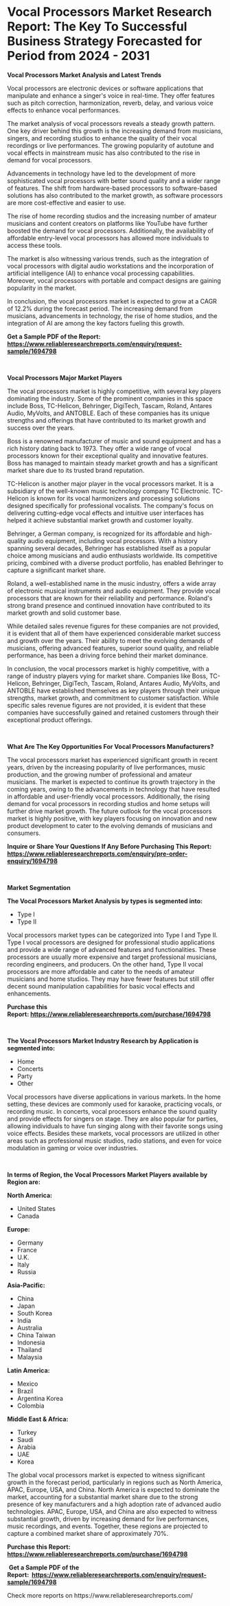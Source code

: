 <p><h1>Vocal Processors Market Research Report: The Key To Successful Business Strategy Forecasted for Period from 2024 - 2031</h1></p><p><strong>Vocal Processors Market Analysis and Latest Trends</strong></p>
<p><p>Vocal processors are electronic devices or software applications that manipulate and enhance a singer's voice in real-time. They offer features such as pitch correction, harmonization, reverb, delay, and various voice effects to enhance vocal performances.</p><p>The market analysis of vocal processors reveals a steady growth pattern. One key driver behind this growth is the increasing demand from musicians, singers, and recording studios to enhance the quality of their vocal recordings or live performances. The growing popularity of autotune and vocal effects in mainstream music has also contributed to the rise in demand for vocal processors.</p><p>Advancements in technology have led to the development of more sophisticated vocal processors with better sound quality and a wider range of features. The shift from hardware-based processors to software-based solutions has also contributed to the market growth, as software processors are more cost-effective and easier to use.</p><p>The rise of home recording studios and the increasing number of amateur musicians and content creators on platforms like YouTube have further boosted the demand for vocal processors. Additionally, the availability of affordable entry-level vocal processors has allowed more individuals to access these tools.</p><p>The market is also witnessing various trends, such as the integration of vocal processors with digital audio workstations and the incorporation of artificial intelligence (AI) to enhance vocal processing capabilities. Moreover, vocal processors with portable and compact designs are gaining popularity in the market.</p><p>In conclusion, the vocal processors market is expected to grow at a CAGR of 12.2% during the forecast period. The increasing demand from musicians, advancements in technology, the rise of home studios, and the integration of AI are among the key factors fueling this growth.</p></p>
<p><strong>Get a Sample PDF of the Report:&nbsp; <a href="https://www.reliableresearchreports.com/enquiry/request-sample/1694798">https://www.reliableresearchreports.com/enquiry/request-sample/1694798</a></strong></p>
<p>&nbsp;</p>
<p><strong>Vocal Processors Major Market Players</strong></p>
<p><p>The vocal processors market is highly competitive, with several key players dominating the industry. Some of the prominent companies in this space include Boss, TC-Helicon, Behringer, DigiTech, Tascam, Roland, Antares Audio, MyVolts, and ANTOBLE. Each of these companies has its unique strengths and offerings that have contributed to its market growth and success over the years.</p><p>Boss is a renowned manufacturer of music and sound equipment and has a rich history dating back to 1973. They offer a wide range of vocal processors known for their exceptional quality and innovative features. Boss has managed to maintain steady market growth and has a significant market share due to its trusted brand reputation.</p><p>TC-Helicon is another major player in the vocal processors market. It is a subsidiary of the well-known music technology company TC Electronic. TC-Helicon is known for its vocal harmonizers and processing solutions designed specifically for professional vocalists. The company's focus on delivering cutting-edge vocal effects and intuitive user interfaces has helped it achieve substantial market growth and customer loyalty.</p><p>Behringer, a German company, is recognized for its affordable and high-quality audio equipment, including vocal processors. With a history spanning several decades, Behringer has established itself as a popular choice among musicians and audio enthusiasts worldwide. Its competitive pricing, combined with a diverse product portfolio, has enabled Behringer to capture a significant market share.</p><p>Roland, a well-established name in the music industry, offers a wide array of electronic musical instruments and audio equipment. They provide vocal processors that are known for their reliability and performance. Roland's strong brand presence and continued innovation have contributed to its market growth and solid customer base.</p><p>While detailed sales revenue figures for these companies are not provided, it is evident that all of them have experienced considerable market success and growth over the years. Their ability to meet the evolving demands of musicians, offering advanced features, superior sound quality, and reliable performance, has been a driving force behind their market dominance.</p><p>In conclusion, the vocal processors market is highly competitive, with a range of industry players vying for market share. Companies like Boss, TC-Helicon, Behringer, DigiTech, Tascam, Roland, Antares Audio, MyVolts, and ANTOBLE have established themselves as key players through their unique strengths, market growth, and commitment to customer satisfaction. While specific sales revenue figures are not provided, it is evident that these companies have successfully gained and retained customers through their exceptional product offerings.</p></p>
<p>&nbsp;</p>
<p><strong>What Are The Key Opportunities For Vocal Processors Manufacturers?</strong></p>
<p><p>The vocal processors market has experienced significant growth in recent years, driven by the increasing popularity of live performances, music production, and the growing number of professional and amateur musicians. The market is expected to continue its growth trajectory in the coming years, owing to the advancements in technology that have resulted in affordable and user-friendly vocal processors. Additionally, the rising demand for vocal processors in recording studios and home setups will further drive market growth. The future outlook for the vocal processors market is highly positive, with key players focusing on innovation and new product development to cater to the evolving demands of musicians and consumers.</p></p>
<p><strong>Inquire or Share Your Questions If Any Before Purchasing This Report: <a href="https://www.reliableresearchreports.com/enquiry/pre-order-enquiry/1694798">https://www.reliableresearchreports.com/enquiry/pre-order-enquiry/1694798</a></strong></p>
<p>&nbsp;</p>
<p><strong>Market Segmentation</strong></p>
<p><strong>The Vocal Processors Market Analysis by types is segmented into:</strong></p>
<p><ul><li>Type I</li><li>Type II</li></ul></p>
<p><p>Vocal processors market types can be categorized into Type I and Type II. Type I vocal processors are designed for professional studio applications and provide a wide range of advanced features and functionalities. These processors are usually more expensive and target professional musicians, recording engineers, and producers. On the other hand, Type II vocal processors are more affordable and cater to the needs of amateur musicians and home studios. They may have fewer features but still offer decent sound manipulation capabilities for basic vocal effects and enhancements.</p></p>
<p><strong>Purchase this Report:&nbsp;<a href="https://www.reliableresearchreports.com/purchase/1694798">https://www.reliableresearchreports.com/purchase/1694798</a></strong></p>
<p>&nbsp;</p>
<p><strong>The Vocal Processors Market Industry Research by Application is segmented into:</strong></p>
<p><ul><li>Home</li><li>Concerts</li><li>Party</li><li>Other</li></ul></p>
<p><p>Vocal processors have diverse applications in various markets. In the home setting, these devices are commonly used for karaoke, practicing vocals, or recording music. In concerts, vocal processors enhance the sound quality and provide effects for singers on stage. They are also popular for parties, allowing individuals to have fun singing along with their favorite songs using voice effects. Besides these markets, vocal processors are utilized in other areas such as professional music studios, radio stations, and even for voice modulation in gaming or voice over industries.</p></p>
<p>&nbsp;</p>
<p><strong>In terms of Region, the Vocal Processors Market Players available by Region are:</strong></p>
<p>
    <p> <strong> North America: </strong>
        <ul>
            <li>United States</li>
            <li>Canada</li>
        </ul>
        </p> 
    <p> <strong> Europe: </strong>
        <ul>
            <li>Germany</li>
            <li>France</li>
            <li>U.K.</li>
            <li>Italy</li>
            <li>Russia</li>
        </ul>
        </p> 
    <p> <strong> Asia-Pacific: </strong>
        <ul>
            <li>China</li>
            <li>Japan</li>
            <li>South Korea</li>
            <li>India</li>
            <li>Australia</li>
            <li>China Taiwan</li>
            <li>Indonesia</li>
            <li>Thailand</li>
            <li>Malaysia</li>
        </ul>
        </p> 
    <p> <strong> Latin America: </strong>
        <ul>
            <li>Mexico</li>
            <li>Brazil</li>
            <li>Argentina Korea</li>
            <li>Colombia</li>
        </ul>
        </p> 
    <p> <strong> Middle East & Africa: </strong>
        <ul>
            <li>Turkey</li>
            <li>Saudi</li>
            <li>Arabia</li>
            <li>UAE</li>
            <li>Korea</li>
        </ul>
    </p>
    </p>
<p><p>The global vocal processors market is expected to witness significant growth in the forecast period, particularly in regions such as North America, APAC, Europe, USA, and China. North America is expected to dominate the market, accounting for a substantial market share due to the strong presence of key manufacturers and a high adoption rate of advanced audio technologies. APAC, Europe, USA, and China are also expected to witness substantial growth, driven by increasing demand for live performances, music recordings, and events. Together, these regions are projected to capture a combined market share of approximately 70%.</p></p>
<p><strong>Purchase this Report: <a href="https://www.reliableresearchreports.com/purchase/1694798">https://www.reliableresearchreports.com/purchase/1694798</a></strong></p>
<p>&nbsp;<strong>Get a Sample PDF of the Report:&nbsp;&nbsp;<a href="https://www.reliableresearchreports.com/enquiry/request-sample/1694798">https://www.reliableresearchreports.com/enquiry/request-sample/1694798</a></strong></p>
<p><strong></strong></p>
<p>Check more reports on https://www.reliableresearchreports.com/</p>